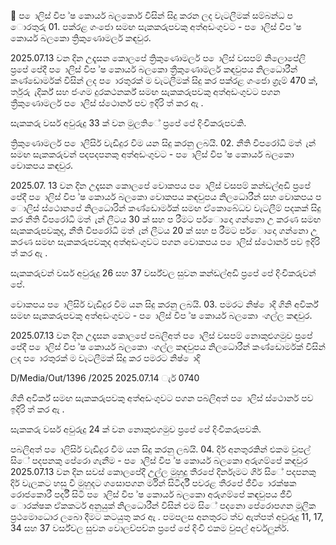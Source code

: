  ප ොලිස් විප ්ෂ කොර්ය බලකොර් විසින් සිදු කරන ලද වැටලීමක් සම්බන්ධ ප ොරතුරු 01. පක්රළ ගංජො සමඟ සැකකරුපවකු අත්අඩංගුවට - ප ොලිස් විප ්ෂ කොර්ය බලකො ත්‍රිකුණොමලර් කඳවුර.

2025.07.13 වන දින උදෑසන කොලපේ ත්‍රිකුණොමලර් ප ොලිස් වසපම් නිලොපේලි ප්‍රපේ පේදී ප ොලිස් විප ්ෂ කොර්ය බලකො ත්‍රීකුණොමලර් කඳවුපය නිලධොරීන් කණ්ඩොර්මක් විසින් ලද ප ොරතුරක් ම වැටලීමක් සිදු කර පක්රළ ගංජො ග්‍රෑම් 470 ක්, ර්තුරු ැදිර්ක් සහ ජංගම දුරකථනර්ක් සමඟ සැකකරුපවකු අත්අඩංගුවට පගන ත්‍රීකුණොමලර් ප ොලිස් ස්ථොනර් පව ඉදිරි ත් කර ඇ .

සැකකරු වර්ස අවුරුදු 33 ක් වන මුලතිේ ප්‍රපේ පේ දිංචිකරුපවකි.

ත්‍රිකුණොමලර් ප ොලිසිර් වැඩිදුර විම යන සිදු කරනු ලබයි. 02. නීති විපරෝධි මත් ැන් සමඟ සැකකරුවන් පදපදපනකු අත්අඩංගුවට - ප ොලිස් විප ්ෂ කොර්ය බලකො වොකපය කඳවුර.

2025.07. 13 වන දින උදෑසන කොලපේ වොකපය ප ොලිස් වසපම් කන්ඩල්අඩි ප්‍රපේ පේදී ප ොලිස් විප ්ෂ කොර්ය බලකො වොකපය කඳවුපය නිලධොරීන් සහ වොකපය ප ොලිස් ස්ථොනපේ නිලධොරින් කණ්ඩොර්මක් සමඟ ඒකොබේධව වැටලීම් පදකක් සිදු කර නීති විපරෝධි මත් ැන් ලීටය 30 ක් සහ ප රීමට පර්ොදො ගන්නො උ කරණ සමඟ සැකකරුපවකුද, නීති විපරෝධි මත් ැන් ලීටය 20 ක් සහ ප රීමට පර්ොදො ගන්නො උ කරණ සමඟ සැකකරුපවකුද අත්අඩංගුවට පගන වොකපය ප ොලිස් ස්ථොනර් පව ඉදිරි ත් කර ඇ .

සැකකරුවන් වර්ස අවුරුදු 26 සහ 37 වර්ස්වල සුවන කන්ඩල්අඩි ප්‍රපේ පේ දිංචිකරුවන් පේ.

වොකපය ප ොලිසිර් වැඩිදුර විම යන සිදු කරනු ලබයි. 03. පමරට නිෂ් ොදි ගිනි අවිර්ක් සමඟ සැකකරුපවකු අත්අඩංගුවට - ප ොලිස් විප ්ෂ කොර්ය බලකො ංගල්ල කඳවුර.

2025.07.13 වන දින උදෑසන කොලපේ පබලිඅත් ප ොලිස් වසපම් නොකුළුගමුව ප්‍රපේ පේදී ප ොලිස් විප ්ෂ කොර්ය බලකො ංගල්ල කඳවුපය නිලධොරීන් කණ්ඩොර්මක් විසින් ලද ප ොරතුරක් ම වැටලීමක් සිදු කර පමරට නිෂ් ොදි

D/Media/Out/1396 /2025 2025.07.14 ැර් 0740

ගිනි අවිර්ක් සමඟ සැකකරුපවකු අත්අඩංගුවට පගන පබලිඅත් ප ොලිස් ස්ථොනර් පව ඉදිරි ත් කර ඇ .

සැකකරු වර්ස අවුරුදු 24 ක් වන නොකුළුගමුව ප්‍රපේ පේ දිංචිකරුපවකි.

පබලිඅත් ප ොලිසිර් වැඩිදුර විම යන සිදු කරනු ලබයි. 04. දිර් අනතුරකින් එකම වුපල් සිේ පදපනකු පේරො ගැනීම - ප ොලිස් විප ්ෂ කොර්ය බලකො අරුගම්පේ කඳවුර 2025.07.13 වන දින සවස් කොලපේදී උල්ල මුහුදු තීරපේ දිර්නෑමට ගිර් සිේ පදපනකු දිර් වැලකට හසු වී මුහුදට ගසොපගන ර්මින් සිටිර්දී පවරළ තීරපේ ජීවි ොරක්ෂක රොජකොරී පර්දී සිටි ප ොලිස් විප ්ෂ කොර්ය බලකො අරුගම්පේ කඳවුපය ජීවි ොරක්ෂක ඒකකර්ට අනුයුක් නිලධොරීන් විසින් එම සිේ පදනො පේරොපගන මූලික ප්‍රථමොධොර ලබො දීමට කටයුතු කර ඇ . පමපලස අනතුරට ත්ව ඇත්පත් අවුරුදු 11, 17, 34 සහ 37 වර්ස්වල සුවන වොලච්පච්න ප්‍රපේ පේ දිංචි එකම වුපල් අර්වලුන්ර්.
